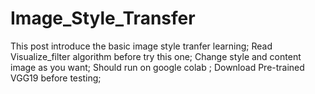 # Image_Style_Transfer
This post introduce the basic image style tranfer learning;
Read Visualize_filter algorithm before try this one;
Change style and content image as you want;
Should run on google colab ;
Download Pre-trained VGG19 before testing;
